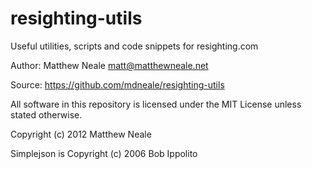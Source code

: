 resighting-utils
================

Useful utilities, scripts and code snippets for resighting.com

Author: Matthew Neale matt@matthewneale.net

Source: https://github.com/mdneale/resighting-utils

All software in this repository is licensed under the MIT License unless
stated otherwise.

Copyright (c) 2012 Matthew Neale

Simplejson is Copyright (c) 2006 Bob Ippolito
